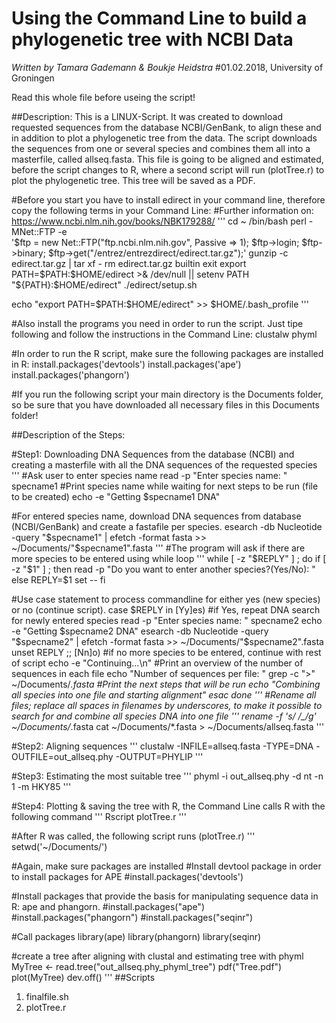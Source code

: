 # Using the Command Line to build a phylogenetic tree with NCBI Data
*Written by Tamara Gademann & Boukje Heidstra*
#01.02.2018, University of Groningen

Read this whole file before useing the script!

##Description:
This is a LINUX-Script. It was created to download requested sequences from the database NCBI/GenBank, to align these and in addition to plot a phylogenetic tree from the data. The script downloads the sequences from one or several species and combines them all into a masterfile, called allseq.fasta. This file is going to be aligned and estimated, before the script changes to R, where a second script will run (plotTree.r) to plot the phylogenetic tree. This tree will be saved as a PDF.

#Before you start you have to install edirect in your command line, therefore copy the following terms in your Command Line:
#Further information on: https://www.ncbi.nlm.nih.gov/books/NBK179288/
'''
cd ~
  /bin/bash
  perl -MNet::FTP -e \
    '$ftp = new Net::FTP("ftp.ncbi.nlm.nih.gov", Passive => 1);
     $ftp->login; $ftp->binary;
     $ftp->get("/entrez/entrezdirect/edirect.tar.gz");'
  gunzip -c edirect.tar.gz | tar xf -
  rm edirect.tar.gz
  builtin exit
  export PATH=$PATH:$HOME/edirect >& /dev/null || setenv PATH "${PATH}:$HOME/edirect"
  ./edirect/setup.sh
  
   echo "export PATH=\$PATH:\$HOME/edirect" >> $HOME/.bash_profile
'''
   
#Also install the programs you need in order to run the script. Just tipe following and follow the instructions in the Command Line:
clustalw
phyml
   
#In order to run the R script, make sure the following packages are installed in R:
install.packages('devtools')
install.packages('ape')
install.packages('phangorn')
   
#If you run the following script your main directory is the Documents folder, so be sure that you have downloaded all necessary files in this Documents folder!
   
##Description of the Steps:
   
#Step1: Downloading DNA Sequences from the database (NCBI) and creating a masterfile with all the DNA sequences of the requested species
 '''
#Ask user to enter species name
read -p "Enter species name: " specname1
#Print species name while waiting for next steps to be run (file to be created)
echo -e "Getting $specname1 DNA"

#For entered species name, download DNA sequences from database (NCBI/GenBank) and create a fastafile per species.
esearch -db Nucleotide -query "$specname1" | efetch -format fasta >> ~/Documents/"$specname1".fasta
'''
#The program will ask if there are more species to be entered using while loop
'''
while [ -z "$REPLY" ] ; do 
	if [ -z "$1" ] ; then 
		read -p "Do you want to enter another species?(Yes/No): "
		else
			REPLY=$1
			set --
	fi

  #Use case statement to process commandline for either yes (new species) or no (continue script).
	case $REPLY in
		[Yy]es) #if Yes, repeat DNA search for newly entered species
			read -p "Enter species name: " specname2
			echo -e "Getting $specname2 DNA"
			esearch -db Nucleotide -query "$specname2" | efetch -format fasta >> ~/Documents/"$specname2".fasta
			unset REPLY ;;
		[Nn]o) #if no more species to be entered, continue with rest of script
			echo -e "Continuing...\n"
			#Print an overview of the number of sequences in each file
			echo "Number of sequences per file: "
			grep -c ">" ~/Documents/*.fasta
			#Print the next steps that will be run
			echo "Combining all species into one file and starting alignment"
	esac
done
'''
#Rename all files; replace all spaces in filenames by underscores, to make it possible to search for and combine  all species DNA into one file
'''
rename -f 's/ /_/g' ~/Documents/*.fasta
cat ~/Documents/*.fasta > ~/Documents/allseq.fasta
'''
   
#Step2: Aligning sequences
'''
clustalw -INFILE=allseq.fasta -TYPE=DNA -OUTFILE=out_allseq.phy -OUTPUT=PHYLIP
'''
   
#Step3: Estimating the most suitable tree
'''
phyml -i out_allseq.phy -d nt -n 1 -m HKY85
'''
   
#Step4: Plotting & saving the tree with R, the Command Line calls R with the following command
'''
Rscript plotTree.r
'''

#After R was called, the following script runs (plotTree.r)
'''
setwd('~/Documents/')

#Again, make sure packages are installed
#Install devtool package in order to install packages for APE
#install.packages('devtools')

#Install packages that provide the basis for manipulating sequence data in R: ape and phangorn.
#install.packages("ape")
#install.packages("phangorn")
#install.packages("seqinr")

#Call packages
library(ape)
library(phangorn)
library(seqinr)

#create a tree after aligning with clustal and estimating tree with phyml
MyTree <- read.tree("out_allseq.phy_phyml_tree")
pdf("Tree.pdf")
plot(MyTree)
dev.off()
'''
##Scripts
1. finalfile.sh
2. plotTree.r
